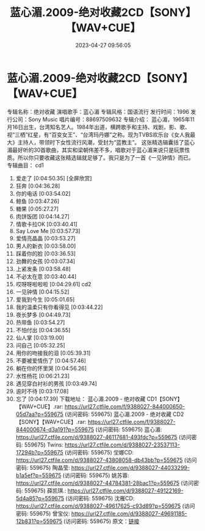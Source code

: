﻿---
title: 蓝心湄.2009-绝对收藏2CD【SONY】【WAV+CUE】
date: 2023-04-27 09:56:05
categories: WAV车载音乐、镜像
tags: 华语中文
---
# 蓝心湄.2009-绝对收藏2CD【SONY】【WAV+CUE】

专辑名称：绝对收藏
演唱歌手：蓝心湄
专辑风格：国语流行
发行时间：1996
发行公司：Sony Music
唱片编号：88697509632
专辑介绍：
蓝心湄，1965年11月16日出生，台湾知名艺人。1984年出道，横跨歌手和主持、戏剧，影、歌、视“三栖”红星，有“百变女王”、“台湾玛丹娜”之称。现为TVBS欢乐台《女人我最大》主持人，带领时下女性流行风潮，受封为“蓝教主”。
这张精选辑囊括了蓝心湄最好听的30首歌曲，其实和梁朝伟差不多，唱歌对于蓝心湄来说只是玩票性质。所以你只要收藏这张精选辑就足够了。我只是为了一首《一见钟情》而已。
专辑曲目：
cd1
01. 爱走了 [0:04:50.35]
[全屏欣赏]
02. 狂奔 [0:04:36.28]
03. 你的电话 [0:03:54.02]
04. 鲸鱼 [0:03:47.26]
05. 糖果 [0:05:27.27]
06. 肉饼饭团 [0:04:14.27]
07. 情歌卡拉OK [0:03:40.41]
08. Say Love Me [0:03:57.73]
09. 爱情亮晶晶 [0:03:53.27]
10. 男人的新衣 [0:03:58.00]
11. 踩着你的脸 [0:03:36.53]
12. 劲舞的女孩 [0:03:07.34]
13. 上紧发条 [0:03:58.48]
14. 不必太在意 [0:03:40.44]
15. 哎呀呀啦啦啦 [0:04:29.61]
cd2
01. 一见钟情 [0:04:15.52]
02. 爱我到今生 [0:05:01.65]
03. 我的温柔只有你看得见 [0:03:44.22]
04. 夜长梦多 [0:04:49.73]
05. 热带鱼 [0:03:54.27]
06. 不怕付出 [0:04:36.55]
07. 仙人掌 [0:03:19.00]
08. 问自己 [0:05:32.25]
09. 用你的吻接我的泪 [0:05:39.31]
10. 不要被爱情伤了 [0:04:57.46]
11. 躺在你的怀里哭 [0:04:56.26]
12. 水性杨花 [0:06:21.23]
13. 遇见穿白衬衫的男孩 [0:03:49.74]
14. 逾时不待 [0:03:17.08]
15. 忘了 [0:04:17.39]
下载地址：
蓝心湄.2009 - 绝对收藏 CD1【SONY】【WAV+CUE】.rar: https://url27.ctfile.com/f/9388027-844000650-05d7aa?p=559675
(访问密码: 559675)
蓝心湄.2009 - 绝对收藏 CD2【SONY】【WAV+CUE】.rar: https://url27.ctfile.com/f/9388027-844000674-d3a191?p=559675
(访问密码: 559675)
蓝心湄: https://url27.ctfile.com/d/9388027-46117681-493fdc?p=559675
(访问密码: 559675)
Twins: https://url27.ctfile.com/d/9388027-23537113-17294b?p=559675
(访问密码: 559675)
坣娜CD: https://url27.ctfile.com/d/9388027-43808058-db43bb?p=559675
(访问密码: 559675)
陶晶莹: https://url27.ctfile.com/d/9388027-44033299-b1a5ef?p=559675
(访问密码: 559675)
姚苏蓉: https://url27.ctfile.com/d/9388027-44784381-28bac1?p=559675
(访问密码: 559675)
薛凯琪.: https://url27.ctfile.com/d/9388027-49122169-5d4a85?p=559675
(访问密码: 559675)
沈雁CD: https://url27.ctfile.com/d/9388027-49617625-c93d89?p=559675
(访问密码: 559675)
曾宝仪: https://url27.ctfile.com/d/9388027-49691185-12b831?p=559675
(访问密码: 559675)
原文：[链接](https://blog.sina.com.cn/s/blog_1647c7e76010311mk.html)